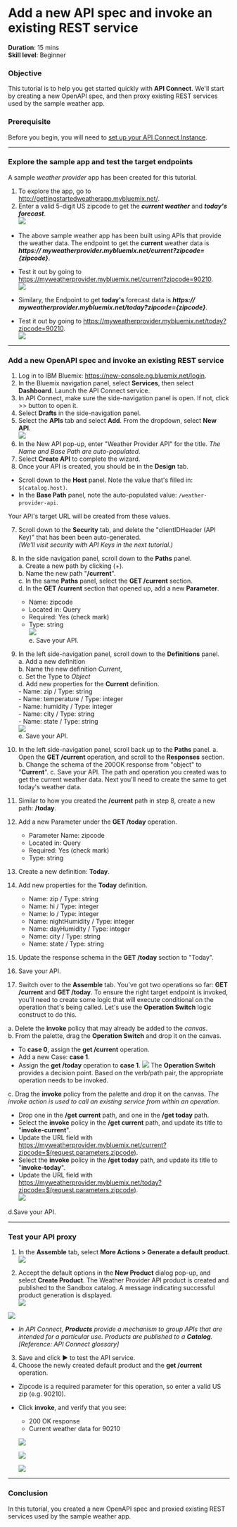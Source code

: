 # Add a new API spec and invoke an existing REST service
**Duration**: 15 mins  
**Skill level**: Beginner  

### Objective
This tutorial is to help you get started quickly with **API Connect**. We'll start by creating a new OpenAPI spec, and then proxy existing REST services used by the sample weather app.

### Prerequisite
Before you begin, you will need to [set up your API Connect Instance](/bluemix/0-prereq/README.md).

---

### Explore the sample app and test the target endpoints
A sample _weather provider_ app has been created for this tutorial.
1. To explore the app, go to http://gettingstartedweatherapp.mybluemix.net/.  
2. Enter a valid 5-digit US zipcode to get the _**current weather**_ and _**today's forecast**_.  
![](images/explore-weatherapp-1.png)

  - The above sample weather app has been built using APIs that provide the weather data. The endpoint to get the **current** weather data is _**https:// myweatherprovider<span></span>.mybluemix.net/current?zipcode={zipcode}**_.
  - Test it out by going to https://myweatherprovider.mybluemix.net/current?zipcode=90210.  
  ![](images/explore-weatherapp-2.png)

  - Similary, the Endpoint to get **today's** forecast data is _**https:// myweatherprovider<span></span>.mybluemix.net/today?zipcode={zipcode}**_.
  - Test it out by going to https://myweatherprovider.mybluemix.net/today?zipcode=90210.  
  ![](images/explore-weatherapp-3.png)


---

### Add a new OpenAPI spec and invoke an existing REST service
1. Log in to IBM Bluemix: https://new-console.ng.bluemix.net/login.
2. In the Bluemix navigation panel, select **Services**, then select **Dashboard**. Launch the API Connect service.
3. In API Connect, make sure the side-navigation panel is open. If not, click >> button to open it.  
4. Select **Drafts** in the side-navigation panel.
5. Select the **APIs** tab and select **Add**. From the dropdown, select **New API**.    
  ![](images/create-new-1.png)  
4. In the New API pop-up, enter "Weather Provider API" for the title.
_The Name and Base Path are auto-populated_.  
5. Select **Create API** to complete the wizard.  
6. Once your API is created, you should be in the **Design** tab. 
- Scroll down to the **Host** panel. Note the value that's filled in: ```$(catalog.host)```.  
- In the **Base Path** panel, note the auto-populated value: ```/weather-provider-api```.  

Your API's target URL will be created from these values.  

7. Scroll down to the **Security** tab, and delete the "clientIDHeader (API Key)" that has been been auto-generated.  
_(We'll visit security with API Keys in the next tutorial.)_  

8. In the side navigation panel, scroll down to the **Paths** panel.   
a. Create a new path by clicking (+).   
b. Name the new path "**/current**".  
c. In the same **Paths** panel, select the **GET /current** section.    
d. In the **GET /current** section that opened up, add a new **Parameter**.   
      - Name: zipcode  
      - Located in: Query  
      - Required: Yes (check mark)  
      - Type: string   
    ![](images/path-current-1.png)   
e. Save your API.  

9. In the left side-navigation panel, scroll down to the **Definitions** panel.   
a. Add a new definition  
b. Name the new definition _Current_,  
c. Set the Type to _Object_  
d. Add new properties for the **Current** definition.    
       - Name: zip         /  Type: string   
       - Name: temperature /  Type: integer   
       - Name: humidity    /  Type: integer   
       - Name: city        /  Type: string   
       - Name: state       /  Type: string   
    ![](images/definition-current-1.png)   
e. Save your API.  

10. In the left side-navigation panel, scroll back up to the **Paths** panel.
  a. Open the **GET /current** operation, and scroll to the **Responses** section.
  b. Change the schema of the 200OK response from "object" to "**Current**".
  c. Save your API.
The path and operation you created was to get the current weather data. Next you'll need to create the same to get today's weather data.  

11. Similar to how you created the **/current** path in step 8, create a new path: **/today**.
12. Add a new Parameter under the **GET /today** operation.
    - Parameter Name: zipcode
    - Located in: Query
    - Required: Yes (check mark)
    - Type: string  

13. Create a new definition: **Today**.
14. Add new properties for the **Today** definition.
    - Name: zip / Type: string
    - Name: hi / Type: integer
    - Name: lo / Type: integer
    - Name: nightHumidity / Type: integer
    - Name: dayHumidity / Type: integer
    - Name: city / Type: string
    - Name: state / Type: string
15. Update the response schema in the **GET /today** section to "Today".
16. Save your API.

17. Switch over to the **Assemble** tab. You've got two operations so far: **GET /current** and **GET /today**. To ensure the right target endpoint is invoked, you'll need to create some logic that will execute conditional on the operation that's being called. Let's use the **Operation Switch** logic construct to do this.  

a. Delete the **invoke** policy that may already be added to the _canvas_.  
b. From the palette, drag the **Operation Switch** and drop it on the canvas.  
- To **case 0**, assign the **get /current** operation.
- Add a new Case: **case 1**.
- Assign the **get /today** operation to **case 1**.
       ![](images/assemble-1.png)
The **Operation Switch** provides a decision point. Based on the verb/path pair, the appropriate operation needs to be invoked.

c. Drag the **invoke** policy from the palette and drop it on the canvas. _The invoke action is used to call an existing service from within an operation_.  
- Drop one in the **/get current** path, and one in the **/get today** path.   
- Select the **invoke** policy in the **/get current** path, and update its title to "**invoke-current**".  
- Update the URL field with https://myweatherprovider.mybluemix.net/current?zipcode=$(request.parameters.zipcode).  
- Select the **invoke** policy in the **/get today** path, and update its title to "**invoke-today**".  
- Update the URL field with https://myweatherprovider.mybluemix.net/today?zipcode=$(request.parameters.zipcode).  
        ![](images/assemble-2.png)

d.Save your API.

---

### Test your API proxy
1. In the **Assemble** tab, select **More Actions > Generate a default product**.  
   ![](/bluemix/1a/images/generate-default-product-1.png) 

2. Accept the default options in the **New Product** dialog pop-up, and select **Create Product**. The Weather Provider API product is created and published to the Sandbox catalog. A message indicating successful product generation is displayed.  
  ![](/bluemix/1a/images/generate-default-product-2.png)  
  
  ![](/bluemix/1a/images/generate-default-product-3.png) 

  - _In API Connect, **Products** provide a mechanism to group APIs that are intended for a particular use. Products are published to a **Catalog**. [Reference: API Connect glossary]_

3. Save and click ► to test the API service.
4. Choose the newly created default product and the **get /current** operation.  
  - Zipcode is a required parameter for this operation, so enter a valid US zip (e.g. 90210).  
  - Click **invoke**, and verify that you see:
    - 200 OK response
    - Current weather data for 90210  

    ![](images/test-invoke-1.png)  

    ![](images/test-invoke-2.png)  

    ![](images/test-invoke-3.png)

---

### Conclusion
In this tutorial, you created a new OpenAPI spec and proxied existing REST services used by the sample weather app.

